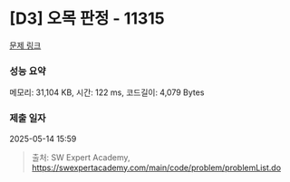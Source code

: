 # [D3] 오목 판정 - 11315 

[문제 링크](https://swexpertacademy.com/main/code/problem/problemDetail.do?contestProbId=AXaSUPYqPYMDFASQ) 

### 성능 요약

메모리: 31,104 KB, 시간: 122 ms, 코드길이: 4,079 Bytes

### 제출 일자

2025-05-14 15:59



> 출처: SW Expert Academy, https://swexpertacademy.com/main/code/problem/problemList.do